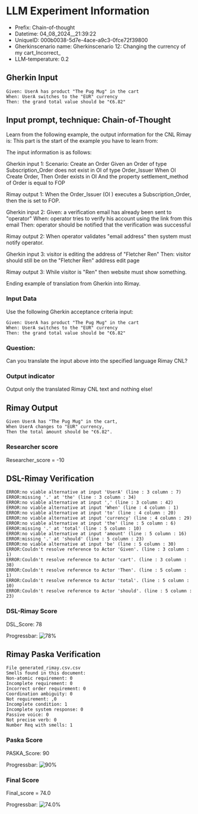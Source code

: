 

# LLM Experiment Information
* Prefix:   Chain-of-thought
* Datetime: 04_08_2024__21:39:22
* UniqueID: 000b0038-5d7e-4ace-a9c3-0fce72f39800
* Gherkinscenario name: Gherkinscenario 12: Changing the currency of my cart_Incorrect_
* LLM-temperature: 0.2

        

## Gherkin Input
```
Given: UserA has product "The Pug Mug" in the cart
When: UserA switches to the "EUR" currency
Then: the grand total value should be "€6.82"
```
    



## Input prompt, technique: Chain-of-Thought


Learn from the following example, the output information for the CNL Rimay is: 
This part is the start of the example you have to learn from:

The input information is as follows: 

Gherkin input 1:
Scenario: Create an Order
Given an Order of type Subscription_Order does not exist in OI of type Order_Issuer 
When OI Create Order, 
Then Order exists in OI 
And the property settlement_method of Order is equal to FOP


Rimay output 1:
When the Order_Issuer (OI ) executes  a Subscription_Order, 
then the  is set to FOP.


Gherkin input 2:
Given: a verification email has already been sent to "operator"
When: operator tries to verify his account using the link from this email
Then: operator should be notified that the verification was successful

Rimay output 2:
When operator validates "email address" 
then system must notify operator.  
 

Gherkin input 3: 
visitor is editing the address of "Fletcher Ren"
Then: visitor should still be on the "Fletcher Ren" address edit page


Rimay output 3:
While visitor is "Ren" 
then website must show something.


Ending example of translation from Gherkin into Rimay.


### Input Data
Use the following Gherkin acceptance criteria input: 
```
Given: UserA has product "The Pug Mug" in the cart
When: UserA switches to the "EUR" currency
Then: the grand total value should be "€6.82"
```

### Question:
Can you translate the input above into the specified language Rimay CNL?

### Output indicator
Output only the translated Rimay CNL text and nothing else!


## Rimay Output
```
Given UserA has "The Pug Mug" in the cart,
When UserA changes to "EUR" currency,
Then the total amount should be "€6.82".
``` 
            

### Researcher score
Researcher_score = -10




## DSL-Rimay Verification
```
ERROR:no viable alternative at input 'UserA' (line : 3 column : 7)
ERROR:missing '.' at 'the' (line : 3 column : 34)
ERROR:no viable alternative at input ',' (line : 3 column : 42)
ERROR:no viable alternative at input 'When' (line : 4 column : 1)
ERROR:no viable alternative at input 'to' (line : 4 column : 20)
ERROR:no viable alternative at input 'currency' (line : 4 column : 29)
ERROR:no viable alternative at input 'the' (line : 5 column : 6)
ERROR:missing '.' at 'total' (line : 5 column : 10)
ERROR:no viable alternative at input 'amount' (line : 5 column : 16)
ERROR:missing '.' at 'should' (line : 5 column : 23)
ERROR:no viable alternative at input 'be' (line : 5 column : 30)
ERROR:Couldn't resolve reference to Actor 'Given'. (line : 3 column : 1)
ERROR:Couldn't resolve reference to Actor 'cart'. (line : 3 column : 38)
ERROR:Couldn't resolve reference to Actor 'Then'. (line : 5 column : 1)
ERROR:Couldn't resolve reference to Actor 'total'. (line : 5 column : 10)
ERROR:Couldn't resolve reference to Actor 'should'. (line : 5 column : 23)

```
### DSL-Rimay Score
DSL_Score: 78

Progressbar: ![78%](https://progress-bar.dev/78)

            


## Rimay Paska Verification
```
File generated_rimay.csv.csv
Smells found in this document: 
Non-atomic requirement: 0
Incomplete requirement: 0
Incorrect order requirement: 0
Coordination ambiguity: 0
Not requirement: ,0
Incomplete condition: 1
Incomplete system response: 0
Passive voice: 0
Not precise verb: 0
Number Req with smells: 1

```
### Paska Score
PASKA_Score: 90

Progressbar: ![90%](https://progress-bar.dev/90)

            

### Final Score
Final_score = 74.0

Progressbar: ![74.0%](https://progress-bar.dev/74.0)

